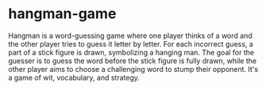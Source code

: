 # hangman-game
Hangman is a word-guessing game where one player thinks of a word and the other player tries to guess it letter by letter. For each incorrect guess, a part of a stick figure is drawn, symbolizing a hanging man. The goal for the guesser is to guess the word before the stick figure is fully drawn, while the other player aims to choose a challenging word to stump their opponent. It's a game of wit, vocabulary, and strategy.
